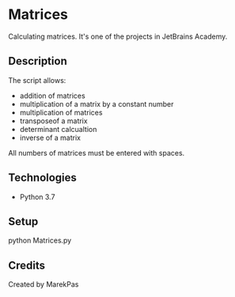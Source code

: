 # Matrices
Calculating matrices. It's one of the projects in JetBrains Academy.
 
## Description
The script allows:
- addition of matrices
- multiplication of a matrix by a constant number
- multiplication of matrices
- transposeof a matrix
- determinant calcualtion
- inverse of a matrix

All numbers of matrices must be entered with spaces.


## Technologies
* Python 3.7

## Setup
python Matrices.py

## Credits
Created by MarekPas
